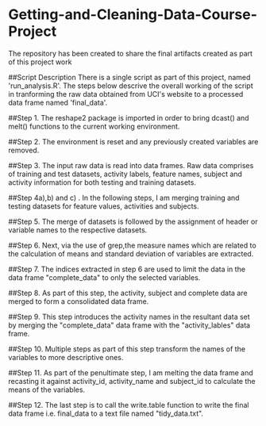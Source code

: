 # Getting-and-Cleaning-Data-Course-Project
The repository has  been created to share the final artifacts created as part of this project work

##Script Description
There is a single script as part of this project, named 'run_analysis.R'. The steps below descrive the overall working of the script in tranforming the raw data obtained from UCI's website to a processed data frame named 'final_data'.


##Step 1. 
The reshape2 package is imported in order to bring dcast() and melt() functions to the current working environment.

##Step 2. 
The environment is reset and any previously created variables are removed.

##Step 3.
The input raw data is read into data frames. Raw data comprises of training and test datasets, activity labels, feature names, subject and activity information for both testing and training datasets.

##Step 4a),b) and c) . 
In the following steps, I am merging training and testing datasets for feature values, activities and subjects.

##Step 5. 
The merge of datasets is followed by the assignment of header or variable names to the respective datasets.

##Step 6. 
Next, via the use of grep,the measure names which are related to the calculation of means and standard deviation of variables are extracted.

##Step 7. 
The indices extracted in step 6 are used to limit the data in the data frame "complete_data" to only the selected variables.

##Step 8. 
As part of this step, the activity, subject and complete data are merged to form a consolidated data frame.

##Step 9. 
This step introduces the activity names in the resultant data set by merging the "complete_data" data frame with the "activity_lables" data frame.

##Step 10. 
Multiple steps as part of this step transform the names of the variables to more descriptive ones.

##Step 11. 
As part of the penultimate step, I am melting the data frame and recasting it against activity_id, activity_name and subject_id to calculate the means of the variables.

##Step 12.
The last step is to call the write.table function to write the final data frame i.e. final_data to a text file named "tidy_data.txt".

 
